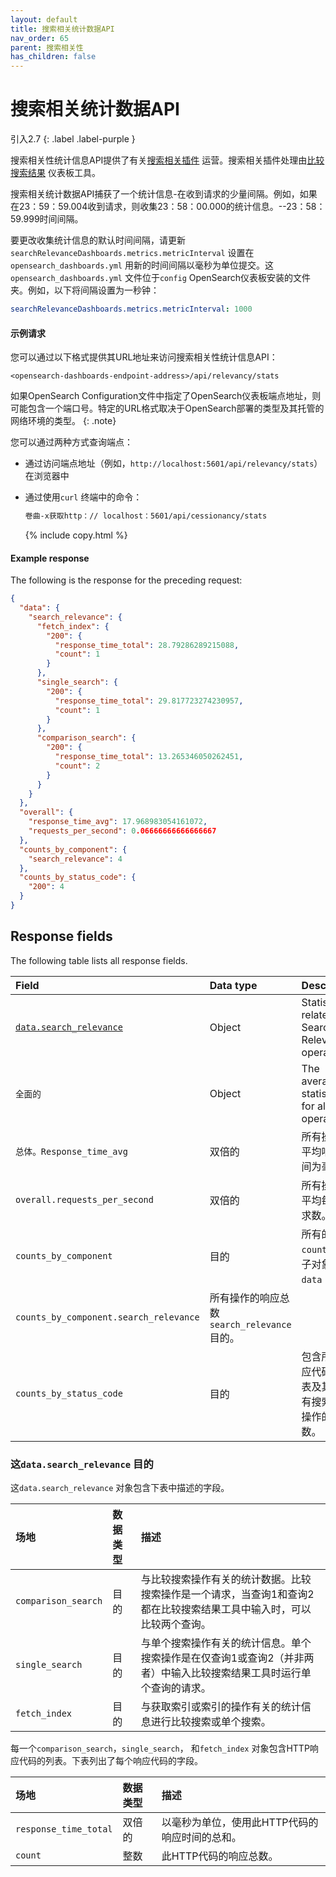```yaml
---
layout: default
title: 搜索相关统计数据API
nav_order: 65
parent: 搜索相关性
has_children: false
---
```


# 搜索相关统计数据API
引入2.7
{: .label .label-purple }

搜索相关性统计信息API提供了有关[搜索相关插件](https://github.com/opensearch-project/dashboards-search-relevance) 运营。搜索相关插件处理由[比较搜索结果]({{site.url}}{{site.baseurl}}/search-plugins/search-relevance) 仪表板工具。

搜索相关统计数据API捕获了一个统计信息-在收到请求的少量间隔。例如，如果在23：59：59.004收到请求，则收集23：58：00.000的统计信息。--23：58：59.999时间间隔。

要更改收集统计信息的默认时间间隔，请更新`searchRelevanceDashboards.metrics.metricInterval` 设置在`opensearch_dashboards.yml` 用新的时间间隔以毫秒为单位提交。这`opensearch_dashboards.yml` 文件位于`config` OpenSearch仪表板安装的文件夹。例如，以下将间隔设置为一秒钟：

```yml
searchRelevanceDashboards.metrics.metricInterval: 1000 
```

#### 示例请求

您可以通过以下格式提供其URL地址来访问搜索相关性统计信息API：

```
<opensearch-dashboards-endpoint-address>/api/relevancy/stats
```

如果OpenSearch Configuration文件中指定了OpenSearch仪表板端点地址，则可能包含一个端口号。特定的URL格式取决于OpenSearch部署的类型及其托管的网络环境的类型。
{: .note}

您可以通过两种方式查询端点：
  
  - 通过访问端点地址（例如，`http://localhost:5601/api/relevancy/stats`）在浏览器中

  - 通过使用`curl` 终端中的命令：
    ```bash
    卷曲-x获取http：// localhost：5601/api/cessionancy/stats
    ```
    {% include copy.html %}

#### Example response

The following is the response for the preceding request:

```json
{
  "data": {
    "search_relevance": {
      "fetch_index": {
        "200": {
          "response_time_total": 28.79286289215088,
          "count": 1
        }
      },
      "single_search": {
        "200": {
          "response_time_total": 29.817723274230957,
          "count": 1
        }
      },
      "comparison_search": {
        "200": {
          "response_time_total": 13.265346050262451,
          "count": 2
        }
      }
    }
  },
  "overall": {
    "response_time_avg": 17.968983054161072,
    "requests_per_second": 0.06666666666666667
  },
  "counts_by_component": {
    "search_relevance": 4
  },
  "counts_by_status_code": {
    "200": 4
  }
}
```

## Response fields

The following table lists all response fields.

| Field | Data type | Description |
| :--- | :--- | :--- | 
| [`data.search_relevance`](#the-datasearch_relevance-object) | Object | Statistics related to Search Relevance operations. |
| `全面的` | Object | The average statistics for all operations. |
| `总体。Response_time_avg` | 双倍的| 所有操作的平均响应时间为毫秒。|
| `overall.requests_per_second` | 双倍的| 所有操作的平均每秒请求数。|
| `counts_by_component` | 目的| 所有的总和`count` 所有子对象的值`data` 目的。|
| `counts_by_component.search_relevance` | 所有操作的响应总数`search_relevance` 目的。|
| `counts_by_status_code` | 目的| 包含所有响应代码的列表及其对所有搜索相关操作的计数。|

### 这`data.search_relevance` 目的

这`data.search_relevance` 对象包含下表中描述的字段。

| 场地| 数据类型| 描述|
| :--- | :--- | :--- |
| `comparison_search` | 目的| 与比较搜索操作有关的统计数据。比较搜索操作是一个请求，当查询1和查询2都在比较搜索结果工具中输入时，可以比较两个查询。|
| `single_search` | 目的| 与单个搜索操作有关的统计信息。单个搜索操作是在仅查询1或查询2（并非两者）中输入比较搜索结果工具时运行单个查询的请求。|
| `fetch_index` | 目的| 与获取索引或索引的操作有关的统计信息进行比较搜索或单个搜索。|

每一个`comparison_search`，`single_search`， 和`fetch_index` 对象包含HTTP响应代码的列表。下表列出了每个响应代码的字段。

| 场地| 数据类型| 描述|
| :--- | :--- | :--- |
| `response_time_total` | 双倍的| 以毫秒为单位，使用此HTTP代码的响应时间的总和。|
| `count` | 整数| 此HTTP代码的响应总数。|

